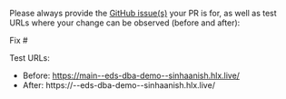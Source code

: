 Please always provide the [GitHub issue(s)](../issues) your PR is for, as well as test URLs where your change can be observed (before and after):

Fix #<gh-issue-id>

Test URLs:
- Before: https://main--eds-dba-demo--sinhaanish.hlx.live/
- After: https://<branch>--eds-dba-demo--sinhaanish.hlx.live/
